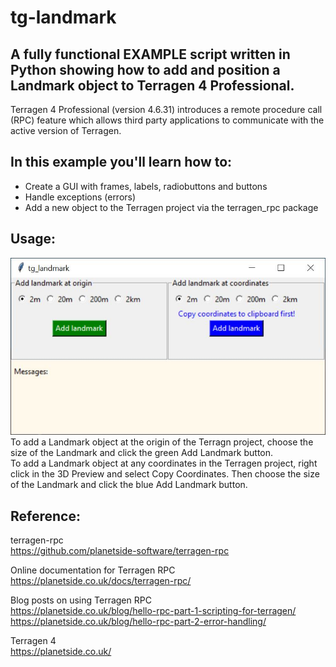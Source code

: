 # tg-landmark

## A fully functional EXAMPLE script written in Python showing how to add and position a Landmark object to Terragen 4 Professional.

Terragen 4 Professional (version 4.6.31) introduces a remote procedure call (RPC) feature which allows third party applications to communicate with the active version of Terragen.

## In this example you'll learn how to: 
* Create a GUI with frames, labels, radiobuttons and buttons
* Handle exceptions (errors)
* Add a new object to the Terragen project via the terragen_rpc package

## Usage:
![tg_landmark GUI](images/tg_landmark_GUI.JPG) <br />
To add a Landmark object at the origin of the Terragn project, choose the size of the Landmark and click the green Add Landmark button. <br />
To add a Landmark object at any coordinates in the Terragen project, right click in the 3D Preview and select Copy Coordinates. Then choose the size of the Landmark and click the blue Add Landmark button.

## Reference:
terragen-rpc <br />
https://github.com/planetside-software/terragen-rpc

Online documentation for Terragen RPC <br />
https://planetside.co.uk/docs/terragen-rpc/

Blog posts on using Terragen RPC <br />
https://planetside.co.uk/blog/hello-rpc-part-1-scripting-for-terragen/ <br />
https://planetside.co.uk/blog/hello-rpc-part-2-error-handling/

Terragen 4 <br />
https://planetside.co.uk/
